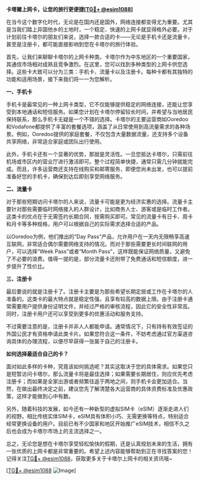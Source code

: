 **卡塔爾上网卡，让您的旅行更便捷[[TG💪+ @esim1088](https://t.me/s/esim1088)]**

在当今这个数字化时代，无论是在国内还是国外，网络连接都变得尤为重要。尤其是当我们踏上异国他乡的土地时，一个稳定、快速的上网卡就显得格外必要。对于计划前往卡塔尔的朋友们来说，选择一款合适的卡——无论是手机卡还是流量卡，甚至是注册卡，都可能直接影响到您在卡塔尔的旅行体验。

首先，让我们来聊聊卡塔尔的上网卡种类。卡塔尔作为中东地区的一个重要国家，其通信市场相对成熟且竞争激烈。在这里，您可以找到多种类型的上网卡供您选择。这些卡大致可以分为三类：手机卡、流量卡以及注册卡。每种卡都有其独特的功能和适用场景，接下来我们将一一为您解析。

**一、手机卡**

手机卡是最常见的一种上网卡类型，它不仅能够提供稳定的网络连接，还能让您享受到本地通话和短信服务。如果您计划在卡塔尔停留较长时间，并希望与当地居民保持联系，那么手机卡无疑是一个不错的选择。卡塔尔的主要运营商如Ooredoo和Vodafone都提供了丰富的套餐选项，涵盖了从日常使用到高流量需求的各种场景。例如，Ooredoo提供的家庭套餐，不仅包含大量数据流量，还支持多个设备共享网络，非常适合家庭或团队出行使用。

此外，手机卡还有一个显著的优势，那就是灵活性。一旦您抵达卡塔尔，只需前往机场或市区内的营业厅进行激活即可。整个过程简单快捷，通常只需几分钟就能完成。而且，许多运营商还支持在线购买和邮寄服务，即便您尚未出发，也可以提前准备好您的手机卡，确保到达后即刻享受网络服务。

**二、流量卡**

对于那些短期访问卡塔尔的人来说，流量卡可能是更为经济实惠的选择。流量卡主要针对那些需要临时网络接入的人群设计，比如商务人士、游客或是临时工作者。这类卡的优点在于无需签约长期合同，按需购买即可。常见的流量卡有日卡、周卡和月卡等多种规格，用户可以根据自己的实际需求选择合适的产品。

以Ooredoo为例，他们推出的“Day Pass”产品，允许用户在一天内无限畅享高速互联网，非常适合偶尔需要网络支持的情况。而对于那些需要更长时间联网的用户，可以选择“Week Pass”或者“Month Pass”，这样既能保证网络质量，又避免了不必要的浪费。值得一提的是，部分流量卡还附带了免费通话和短信额度，进一步提升了性价比。

**三、注册卡**

最后要说的就是注册卡了。注册卡主要是为那些希望长期定居或工作在卡塔尔的人准备的。这类卡的最大特点就是稳定性强，且享有较高的数据上限。由于注册卡通常需要用户提供身份证明文件，并经过严格的审核流程，因此它的安全性非常高。同时，注册卡用户还可以享受到更多的优惠活动和服务支持。

不过需要注意的是，注册卡并非人人都能申请。通常情况下，只有持有有效签证的外国公民才有资格申请此类卡片。如果您符合这一条件，不妨考虑通过官方渠道咨询具体的办理流程，以便尽早获得一张属于自己的注册卡。

**如何选择最适合自己的卡？**

面对如此多样的卡种，究竟该如何挑选呢？其实这取决于您的具体需求。如果您只是短暂访问卡塔尔，那么流量卡将是最佳选择；如果需要长期居住，则应优先考虑注册卡；而如果是全家出游或者频繁往返于两地之间，则手机卡会更加适合。当然，在做出最终决定之前，建议您先了解清楚各大运营商的具体资费标准及优惠政策，这样才能做到心中有数。

另外，随着科技的发展，如今还有一种新型的虚拟SIM卡（eSIM）逐渐走进人们的视野。相比传统实体SIM卡，eSIM具有体积小巧、无需更换等特点，特别适合经常更换设备的用户。目前已有不少国家和地区开始推广eSIM技术，相信不久之后也会成为卡塔尔市场上的主流选择之一。

总之，无论您是想在卡塔尔享受轻松愉快的假期，还是认真规划未来的生活，拥有一张优质的上网卡都是非常重要的。希望上述内容能够帮助到正在寻找答案的您！记得关注[TG💪+ @esim1088](https://t.me/s/esim1088)，获取更多关于卡塔尔上网卡的相关资讯哦~

[[TG💪+ @esim1088](https://t.me/s/esim1088) ![Image](https://i.postimg.cc/4NQfJmqS/Snipaste-2025-05-13-00-14-12.png)]